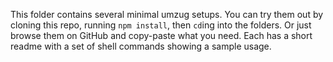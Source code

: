This folder contains several minimal umzug setups. You can try them out by cloning this repo, running `npm install`, then `cd`ing into the folders. Or just browse them on GitHub and copy-paste what you need. Each has a short readme with a set of shell commands showing a sample usage.
